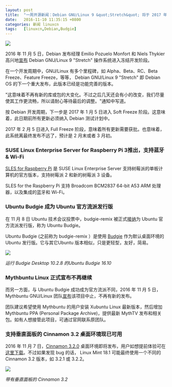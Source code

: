 ```yaml
---
layout: post
title:	"一周开源新闻：Debian GNU/Linux 9 &quot;Stretch&quot; 将于 2017 年初发布"
date:	2016-11-10 11:35:15 +0800 
categories:	新闻 linuxcn 
tags:	[linuxcn,Debian,Budgie]
---
```



![](/Asserts/Images//attachment/album/201611/10/113517pcoezzxuxwwhclxu.jpg)


2016 年 11 月 5 日，Debian 发布经理 Emilio Pozuelo Monfort 和 Niels Thykier 高兴地[宣布](https://lists.debian.org/debian-devel-announce/2016/11/msg00002.html) Debian GNU/Linux 9 "Stretch" 操作系统进入冻结开发阶段。


在一个开发周期中，GNU/Linux 有多个里程碑，如 Alpha、Beta、RC、Beta Freeze、Feature Freeze，等等， Debian GNU/Linux 9 "Stretch" 即 Debian OS 的下一个重大发布，此版本已经是功能完善的版本。


"这意味着不再有新的库或包的大变化。不过之后几天还会有小的改变，我们尽量使其工作更流畅，所以请耐心等待最后的调整。"通知中写道。


按 Debian 开发周期，下一步是 2017 年 1 月 5 日进入 Soft Freeze 阶段。这意味着，此日期前所有更新必须纳入 Debian 测试计划中。


2017 年 2 月 5 日进入 Full Freeze 阶段，意味着所有更新需要获批。也意味着，此系统离最终发布不远了，预计是 2 月末或者 3 月初。


### SUSE Linux Enterprise Server for Raspberry Pi 3推出，支持蓝牙 & Wi-Fi


[SLES for Raspberry Pi](http://tinyurl.com/slespi) 是 SUSE Linux Enterprise Server 支持树莓派的单板计算机的官方版本，支持树莓派 2 和新的树莓派 3 设备。


SLES for the Raspberry Pi 支持 Broadcom BCM2837 64-bit A53 ARM 处理器，以及集成的蓝牙和 Wi-Fi。


### Ubuntu Budgie 成为 Ubuntu 官方流派发行版


在 11 月 8 日 Ubuntu 技术会议投票中，budgie-remix 被正式[接纳](https://budgie-remix.org/2016/11/08/its-official/)为 Ubuntu 官方流派发行版，称为 Ubuntu Budgie。


Ubuntu Budgie (之前称为 budgie-remix ）是使用 [Budgie](https://solus-project.com/budgie/) 作为默认桌面环境的 Ubuntu 发行版。它与其它Ubuntu 版本相似，只是更轻型，友好，简易。


![](/Asserts/Images//attachment/album/201611/10/113518jbmpyp664x40p63z.jpg)


*运行 Budgie Desktop 10.2.8 的Ubuntu Budgie 16.10*


### Mythbuntu Linux 正式宣布不再继续


而另一方面，与 Ubuntu Budgie 成功成为官方流派不同，2016 年 11 月 5 日，Mythbuntu GNU/Linux 团队[宣布](https://sites.google.com/a/mythbuntu.org/website/home/news/mythbuntusolongandthanksforallthefish)该项目中止，不再有新的发布。


团队建议希望使用 Mythbuntu 的用户安装 Xubuntu Linux 最新版本，然后增加 Mythbuntu PPA (Personal Package Archive)，提供最新 MythTV 发布和相关包。如有人想接管此项目，可通过官网联系原团队。


### 支持垂直面板的 Cinnamon 3.2 桌面环境现已可用


2016 年 11 月 7 日，[Cinnamon 3.2.0](https://github.com/linuxmint/Cinnamon/releases/tag/3.2.0) 桌面环境即将发布，用户如想提前体验可在[这里下载](http://linux.softpedia.com/get/Desktop-Environment/Window-Managers/Cinnamon-98277.shtml)。不过如果发现 bug 的话， Linux Mint 18.1 可能最终使用一个不同的 Cinnamon 3.2 版本，如 3.2.1 或 3.2.2。


![](/Asserts/Images//attachment/album/201611/10/113518lqzoqaq7n4wd1a8w.jpg)


*带有垂直面板的 Cinnamon 3.2*
